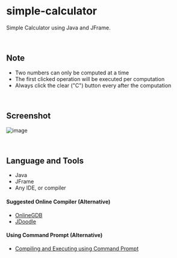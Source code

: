 # simple-calculator
Simple Calculator using Java and JFrame.

<br>

## Note
- Two numbers can only be computed at a time
- The first clicked operation will be executed per computation
- Always click the clear ("C") button every after the computation

<br>

## Screenshot
![image](https://user-images.githubusercontent.com/84888155/124604480-8eaf0a80-de9d-11eb-9bf0-daa40167519c.png)

<br>

## Language and Tools
- Java
- JFrame
- Any IDE, or compiler

#### Suggested Online Compiler (Alternative)
- <a href="https://www.onlinegdb.com">OnlineGDB</a>
- <a href="https://www.jdoodle.com">JDoodle</a>

#### Using Command Prompt (Alternative)
- <a href="https://github.com/rynrsts/simple-calculator/blob/main/command-prompt.md">Compiling and Executing using Command Prompt</a>
